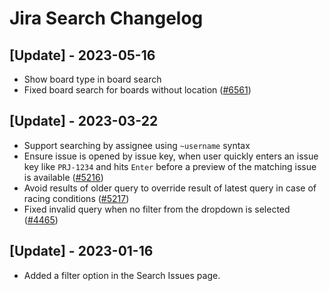 # Jira Search Changelog

## [Update] - 2023-05-16

- Show board type in board search
- Fixed board search for boards without location ([#6561](https://github.com/raycast/extensions/issues/6561))

## [Update] - 2023-03-22

- Support searching by assignee using `~username` syntax
- Ensure issue is opened by issue key, when user quickly enters an issue key like `PRJ-1234` and hits `Enter` before a preview of the matching issue is available ([#5216](https://github.com/raycast/extensions/issues/5216))
- Avoid results of older query to override result of latest query in case of racing conditions ([#5217](https://github.com/raycast/extensions/issues/5217))
- Fixed invalid query when no filter from the dropdown is selected ([#4465](https://github.com/raycast/extensions/issues/4465))

## [Update] - 2023-01-16 

 - Added a filter option in the Search Issues page.
